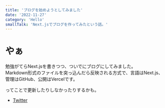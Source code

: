 ```yaml
---
title: 'ブログを始めようとしてみました'
date: '2022-11-27'
category: 'Hello'
smallTalk: 'Next.jsでブログを作ってみたという話。'
---
```


# やぁ  
勉強がてらNext.jsを書きつつ、ついでにブログにしてみました。  
Markdown形式のファイルを突っ込んだら反映される方式で、言語はNext.js、管理はGitHub、公開はVercelです。  
  
ってことで更新したりしなかったりするかも。  
- [Twitter](https://twitter.com/mlr4i)  